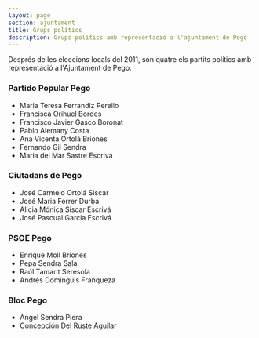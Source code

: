 ```yaml
---
layout: page
section: ajuntament
title: Grups polítics
description: Grups polítics amb representació a l'ajuntament de Pego
---
```

Després de les eleccions locals del 2011, són quatre els partits polítics amb representació a l'Ajuntament de Pego.

### Partido Popular Pego

* Maria Teresa Ferrandiz Perello
* Francisca Orihuel Bordes
* Francisco Javier Gasco Boronat
* Pablo Alemany Costa
* Ana Vicenta Ortolá Briones
* Fernando Gil Sendra
* Maria del Mar Sastre Escrivá

### Ciutadans de Pego

* José Carmelo Ortolá Siscar
* José Maria Ferrer Durba
* Alicia Mónica Siscar Escrivá
* José Pascual García Escrivá

### PSOE Pego

* Enrique Moll Briones
* Pepa Sendra Sala
* Raúl Tamarit Seresola
* Andrés Dominguis Franqueza

### Bloc Pego

* Angel Sendra Piera
* Concepción Del Ruste Aguilar